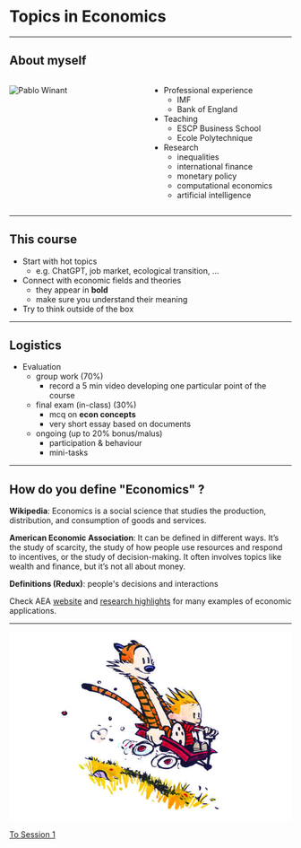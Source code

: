 # Topics in Economics

---

## About myself


<style>
.container{
    display: flex;
}
.col{
    flex: 1;
}
</style>

<div class="container">

<div class="col">

![Pablo Winant](0_girafes.jpg)<!-- .element height="100%" width="100%" -->

</div>

<div class="col">

- Professional experience
  - IMF
  - Bank of England
- Teaching
  - ESCP Business School
  - Ecole Polytechnique
- Research
  - inequalities
  - international finance
  - monetary policy
  - computational economics
  - artificial intelligence

</div>

</div>

---

## This course

- Start with hot topics
  - e.g. ChatGPT, job market, ecological transition, ...
- Connect with economic fields and theories
  - they appear in __bold__
  - make sure you understand their meaning
- Try to think outside of the box

---

## Logistics

- Evaluation
  - group work (70%)
    - record a 5 min video developing one particular point of the course
  - final exam (in-class) (30%)
    - mcq on __econ concepts__
    - very short essay based on documents
  - ongoing (up to 20% bonus/malus)
    - participation & behaviour
    - mini-tasks

---

## How do you define "Economics" ?

<div .element: class="fragment" data-fragment-index="1" --> 

__Wikipedia__: Economics is a social science that studies the production, distribution, and consumption of goods and services.

</div>

<div .element: class="fragment" data-fragment-index="2" --> 

__American Economic Association__: It can be defined in different ways. It’s the study of scarcity, the study of how people use resources and respond to incentives, or the study of decision-making. It often involves topics like wealth and finance, but it’s not all about money.

</div>

<div .element: class="fragment" data-fragment-index="3" --> 

__Definitions (Redux)__: people's decisions and interactions

</div>

<div .element: class="fragment" data-fragment-index="3" --> 

Check AEA  [website](https://www.aeaweb.org/resources/students/what-is-economics) and [research highlights](https://www.aeaweb.org/research) for many examples of economic applications.

</div>

---

![](ea0.jpg)

[To Session 1](session_1/index.html)